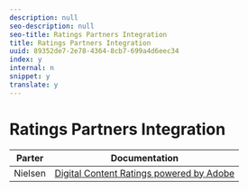 ```yaml
---
description: null
seo-description: null
seo-title: Ratings Partners Integration
title: Ratings Partners Integration
uuid: 89352de7-2e78-4364-8cb7-699a4d6eec34
index: y
internal: n
snippet: y
translate: y
---
```


# Ratings Partners Integration


|  Parter  | Documentation  |
|---|---|
|  Nielsen  |[ Digital Content Ratings powered by Adobe](https://marketing.adobe.com/resources/help/en_US/sc/appmeasurement/hbvideo/nielsen/)  |

